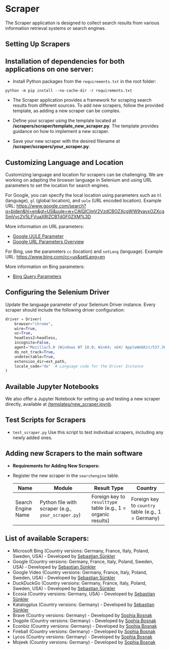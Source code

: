 # Scraper

The Scraper application is designed to collect search results from various information retrieval systems or search engines.

## Setting Up Scrapers

## Installation of dependencies for both applications on one server:
- Install Python packages from the `requirements.txt` in the root folder:
```
python -m pip install --no-cache-dir -r requirements.txt
```

- The Scraper application provides a framework for scraping search results from different sources. To add new scrapers, follow the provided template, as adding a new scraper can be complex.

- Define your scraper using the template located at **/scrapers/scraper/template_new_scraper.py**. The template provides guidance on how to implement a new scraper.
- Save your new scraper with the desired filename at **/scraper/scrapers/your_scraper.py**.

## Customizing Language and Location

Customizing language and location for scrapers can be challenging. We are working on adapting the browser language in Selenium and using URL parameters to set the location for search engines.

For Google, you can specify the local location using parameters such as `hl` (language), `gl` (global location), and `uule` (URL encoded location). Example URL:
https://www.google.com/search?q=biden&hl=en&gl=US&uule=w+CAIQICImV2VzdCBOZXcgWW9yayxOZXcgSmVyc2V5LFVuaXRlZCBTdGF0ZXM%3D

More information on URL parameters:
- [Google UULE Parameter](https://valentin.app/uule.html)
- [Google URL Parameters Overview](https://padavvan.github.io/)

For Bing, use the parameters `cc` (location) and `setLang` (language). Example URL:
https://www.bing.com/cc=us&setLang=en

More information on Bing parameters:
- [Bing Query Parameters](https://github.com/MicrosoftDocs/bing-docs/blob/main/bing-docs/bing-news-search/reference/query-parameters.md#setlang)


## Configuring the Selenium Driver

Update the language parameter of your Selenium Driver instance. Every scraper should include the following driver configuration:

```python
driver = Driver(
    browser="chrome",
    wire=True,
    uc=True,
    headless2=headless,
    incognito=False,
    agent="Mozilla/5.0 (Windows NT 10.0; Win64; x64) AppleWebKit/537.36 (KHTML, like Gecko) Chrome/119.0.0.0 Safari/537.36",
    do_not_track=True,
    undetectable=True,
    extension_dir=ext_path,
    locale_code="de"  # Language code for the Driver Instance
)
```

## Available Jupyter Notebooks
We also offer a Jupyter Notebook for setting up and testing a new scraper directly, available at [/templates/new_scraper.ipynb](https://github.com/rat-software/rat-scrapers/blob/main/templates/new_scraper.ipynb).

## Test Scripts for Scrapers
- `test_scraper.py` Use this script to test individual scrapers, including any newly added ones.

## Adding new Scrapers to the main software
- **Requirements for Adding New Scrapers:**
- Register the new scraper in the `searchengine` table.

  | Name                  | Module                           | Result Type                | Country                 |
  |-----------------------|----------------------------------|----------------------------|-------------------------|
  | Search Engine Name    | Python file with scraper (e.g., `your_scraper.py`) | Foreign key to `resulttype` table (e.g., 1 = organic results) | Foreign key to `country` table (e.g., 1 = Germany) |

## List of available Scrapers:
- Microsoft Bing (Country versions: Germany, France, Italy, Poland, Sweden, USA) - Developed by [Sebastian Sünkler](https://github.com/sebsuenkler/)
- Google (Country versions: Germany, France, Italy, Poland, Sweden, USA) - Developed by [Sebastian Sünkler](https://github.com/sebsuenkler/)
- Google Video (Country versions: Germany, France, Italy, Poland, Sweden, USA) - Developed by [Sebastian Sünkler](https://github.com/sebsuenkler/)
- DuckDuckGo (Country versions: Germany, France, Italy, Poland, Sweden, USA) - Developed by [Sebastian Sünkler](https://github.com/sebsuenkler/)
- Ecosia (Country versions: Germany, USA) - Developed by [Sebastian Sünkler](https://github.com/sebsuenkler/)
- Katalogplus (Country versions: Germany) - Developed by [Sebastian Sünkler](https://github.com/sebsuenkler/)
- Brave (Country versions: Germany) - Developed by [Sophia Bosnak](https://github.com/kyuja)
- Dogpile (Country versions: Germany) - Developed by [Sophia Bosnak](https://github.com/kyuja)
- Econbiz (Country versions: Germany) - Developed by [Sophia Bosnak](https://github.com/kyuja)
- Fireball (Country versions: Germany) - Developed by [Sophia Bosnak](https://github.com/kyuja)
- Lycos (Country versions: Germany) - Developed by [Sophia Bosnak](https://github.com/kyuja)
- Mojeek (Country versions: Germany) - Developed by [Sophia Bosnak](https://github.com/kyuja) 
